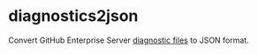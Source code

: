 # diagnostics2json
Convert GitHub Enterprise Server [diagnostic files](https://docs.github.com/en/enterprise-server@latest/support/contacting-github-support/providing-data-to-github-support#creating-and-sharing-diagnostic-files) to JSON format.
